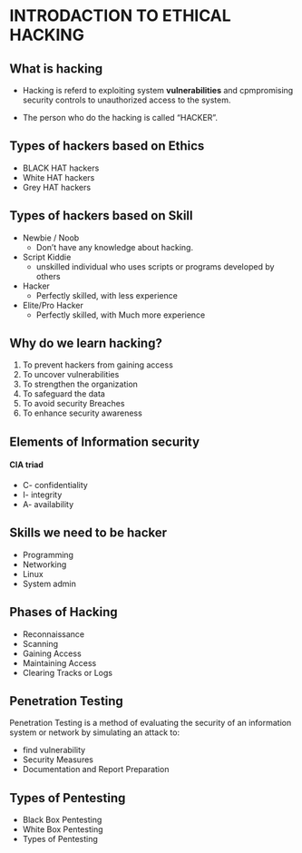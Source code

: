 # INTRODACTION TO ETHICAL HACKING

## **What is hacking**

- Hacking is referd to exploiting system **vulnerabilities** and cpmpromising security controls to unauthorized access to the system.

-  The person who do the hacking is called “HACKER”.

## **Types of hackers based on Ethics**

- BLACK HAT hackers
- White HAT hackers
- Grey HAT hackers
## **Types of hackers based on Skill**
- Newbie / Noob
   - Don’t have any knowledge 
about hacking.
- Script Kiddie
   - unskilled individual who 
uses scripts or programs 
developed by others
- Hacker
   -  Perfectly skilled, with less 
experience
- Elite/Pro Hacker
  - Perfectly skilled, with Much 
more experience
## **Why do we learn hacking?**
1. To prevent hackers from gaining access
2. To uncover vulnerabilities
3. To strengthen the organization
4. To safeguard the data
5. To avoid security Breaches
6. To enhance security awareness
## **Elements of Information security**
####  CIA triad
- C- confidentiality
- I- integrity
- A- availability
## **Skills we need to be hacker**
-  Programming
- Networking
- Linux
- System admin
## **Phases of Hacking**
-  Reconnaissance
- Scanning
- Gaining Access
- Maintaining Access
- Clearing Tracks or Logs
## **Penetration Testing**
 Penetration Testing is a method of evaluating 
the security of an information system or 
network by simulating an attack to:
- find vulnerability
- Security Measures
- Documentation and Report Preparation
## **Types of Pentesting**
- Black Box Pentesting
- White Box Pentesting
- Types of Pentesting
